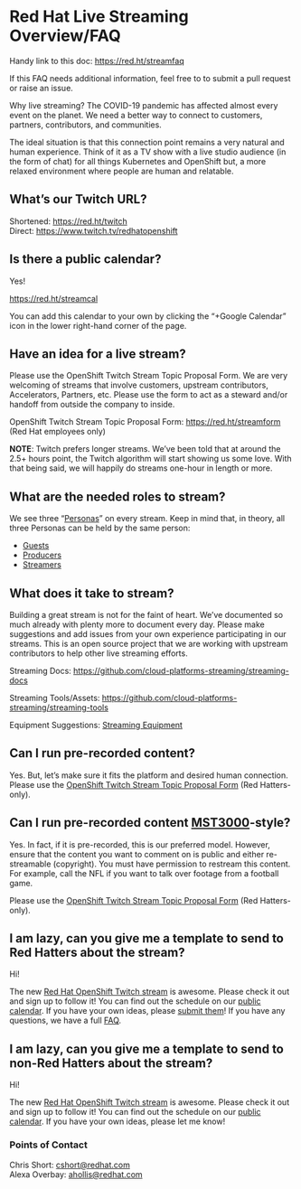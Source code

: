 # Red Hat Live Streaming Overview/FAQ

Handy link to this doc: https://red.ht/streamfaq

If this FAQ needs additional information, feel free to to submit a pull request or raise an issue.

Why live streaming? The COVID-19 pandemic has affected almost every event on the planet. We need a better way to connect to customers, partners, contributors, and communities.

The ideal situation is that this connection point remains a very natural and human experience. Think of it as a TV show with a live studio audience (in the form of chat) for all things Kubernetes and OpenShift but, a more relaxed environment where people are human and relatable.

## What’s our Twitch URL?

Shortened: https://red.ht/twitch  
Direct: https://www.twitch.tv/redhatopenshift

## Is there a public calendar?

Yes!

https://red.ht/streamcal

You can add this calendar to your own by clicking the “+Google Calendar” icon in the lower right-hand corner of the page.

## Have an idea for a live stream?

Please use the OpenShift Twitch Stream Topic Proposal Form. We are very welcoming of streams that involve customers, upstream contributors, Accelerators, Partners, etc. Please use the form to act as a steward and/or handoff from outside the company to inside.

OpenShift Twitch Stream Topic Proposal Form:
https://red.ht/streamform (Red Hat employees only)

**NOTE**: Twitch prefers longer streams. We’ve been told that at around the 2.5+ hours point, the Twitch algorithm will start showing us some love. With that being said, we will happily do streams one-hour in length or more.

## What are the needed roles to stream?

We see three “[Personas](https://github.com/cloud-platforms-streaming/streaming-docs#personas)” on every stream. Keep in mind that, in theory, all three Personas can be held by the same person:

* [Guests](https://github.com/cloud-platforms-streaming/streaming-docs#guests)
* [Producers](https://github.com/cloud-platforms-streaming/streaming-docs#producers)
* [Streamers](https://github.com/cloud-platforms-streaming/streaming-docs#streamers)

## What does it take to stream?

Building a great stream is not for the faint of heart. We’ve documented so much already with plenty more to document every day. Please make suggestions and add issues from your own experience participating in our streams. This is an open source project that we are working with upstream contributors to help other live streaming efforts.

Streaming Docs: https://github.com/cloud-platforms-streaming/streaming-docs

Streaming Tools/Assets: https://github.com/cloud-platforms-streaming/streaming-tools

Equipment Suggestions: [Streaming Equipment](pdf/streaming-equipment.pdf)

## Can I run pre-recorded content?

Yes. But, let’s make sure it fits the platform and desired human connection. Please use the [OpenShift Twitch Stream Topic Proposal Form](https://red.ht/streamform) (Red Hatters-only).

## Can I run pre-recorded content [MST3000](https://en.wikipedia.org/wiki/Mystery_Science_Theater_3000)-style?

Yes. In fact, if it is pre-recorded, this is our preferred model. However, ensure that the content you want to comment on is public and either re-streamable (copyright).  You must have permission to restream this content. For example, call the NFL if you want to talk over footage from a football game.

Please use the [OpenShift Twitch Stream Topic Proposal Form](https://red.ht/streamform) (Red Hatters-only).

## I am lazy, can you give me a template to send to Red Hatters about the stream?

Hi!

The new [Red Hat OpenShift Twitch stream][1] is awesome. Please check it out and sign up to follow it! You can find out the schedule on our [public calendar][2]. If you have your own ideas, please [submit them][3]! If you have any questions, we have a full [FAQ][4].

## I am lazy, can you give me a template to send to non-Red Hatters about the stream?

Hi!

The new [Red Hat OpenShift Twitch stream][1] is awesome. Please check it out and sign up to follow it! You can find out the schedule on our [public calendar][2]. If you have your own ideas, please let me know!

[1]: https://red.ht/twitch
[2]: https://red.ht/streamcal
[3]: https://red.ht/streamform
[4]: https://red.ht/streamfaq

### Points of Contact

Chris Short: cshort@redhat.com  
Alexa Overbay: ahollis@redhat.com
